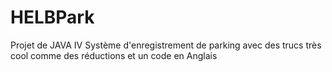 # HELBPark
 Projet de JAVA IV
 Système d'enregistrement de parking avec des trucs très cool comme des réductions et un code en Anglais